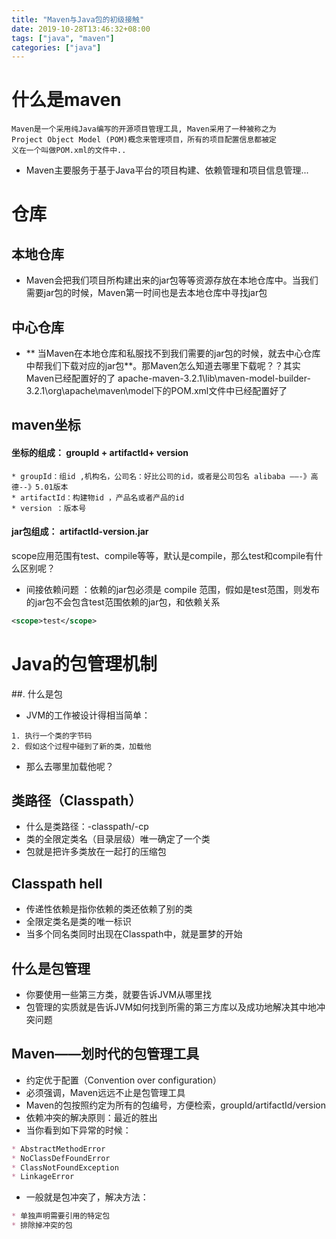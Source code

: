 ```yaml
---
title: "Maven与Java包的初级接触"
date: 2019-10-28T13:46:32+08:00
tags: ["java", "maven"]
categories: ["java"]
---
```


# 什么是maven
    Maven是一个采用纯Java编写的开源项目管理工具, Maven采用了一种被称之为
    Project Object Model (POM)概念来管理项目，所有的项目配置信息都被定
    义在一个叫做POM.xml的文件中..
* Maven主要服务于基于Java平台的项目构建、依赖管理和项目信息管理...

# 仓库
## 本地仓库
* Maven会把我们项目所构建出来的jar包等等资源存放在本地仓库中。当我们需要jar包的时候，Maven第一时间也是去本地仓库中寻找jar包
## 中心仓库
* ** 当Maven在本地仓库和私服找不到我们需要的jar包的时候，就去中心仓库中帮我们下载对应的jar包**。那Maven怎么知道去哪里下载呢？？其实Maven已经配置好的了
apache-maven-3.2.1\lib\maven-model-builder-3.2.1\org\apache\maven\model下的POM.xml文件中已经配置好了

## maven坐标
#### 坐标的组成： groupId + artifactId+ version

```
* groupId：组id ,机构名，公司名：好比公司的id，或者是公司包名 alibaba ——-》高德--》5.01版本
* artifactId：构建物id ，产品名或者产品的id
* version ：版本号
```

#### jar包组成： artifactId-version.jar

scope应用范围有test、compile等等，默认是compile，那么test和compile有什么区别呢？

* 间接依赖问题 ：依赖的jar包必须是 compile 范围，假如是test范围，则发布的jar包不会包含test范围依赖的jar包，和依赖关系

```xml
<scope>test</scope>
```

# Java的包管理机制
##. 什么是包
* JVM的工作被设计得相当简单：

``` 
1. 执行一个类的字节码
2. 假如这个过程中碰到了新的类，加载他
```
* 那么去哪里加载他呢？

## 类路径（Classpath）
* 什么是类路径：-classpath/-cp
* 类的全限定类名（目录层级）唯一确定了一个类
* 包就是把许多类放在一起打的压缩包

## Classpath hell
* 传递性依赖是指你依赖的类还依赖了别的类
* 全限定类名是类的唯一标识
* 当多个同名类同时出现在Classpath中，就是噩梦的开始

## 什么是包管理
* 你要使用一些第三方类，就要告诉JVM从哪里找
* 包管理的实质就是告诉JVM如何找到所需的第三方库以及成功地解决其中地冲突问题

## Maven——划时代的包管理工具
* 约定优于配置（Convention over configuration）
* 必须强调，Maven远远不止是包管理工具
* Maven的包按照约定为所有的包编号，方便检索，groupId/artifactId/version
* 依赖冲突的解决原则：最近的胜出
* 当你看到如下异常的时候：

```markdown
* AbstractMethodError
* NoClassDefFoundError
* ClassNotFoundException
* LinkageError
```

* 一般就是包冲突了，解决方法：

```markdown
* 单独声明需要引用的特定包
* 排除掉冲突的包
```